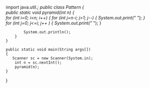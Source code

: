 import java.util.*;
public class Pattern
{  
    public static void pyramid(int n) 
    {  
        for (int i=0; i<n; i++) 
        { 
        for (int j=n-i; j>1; j--) 
            { 
                System.out.print(" "); 
            }  
            for (int j=0; j<=i; j++ ) 
            { 
                System.out.print("* "); 
            } 
  
            System.out.println();
        } 
    } 
  
    public static void main(String args[])
    { 
       Scanner sc = new Scanner(System.in);
        int n = sc.nextInt(); 
        pyramid(n); 
    } 
}
